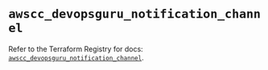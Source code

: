 # `awscc_devopsguru_notification_channel`

Refer to the Terraform Registry for docs: [`awscc_devopsguru_notification_channel`](https://registry.terraform.io/providers/hashicorp/awscc/0.70.0/docs/resources/devopsguru_notification_channel).
